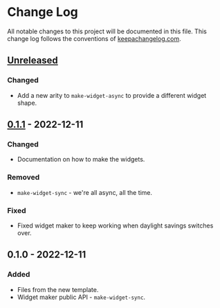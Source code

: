 # Change Log
All notable changes to this project will be documented in this file. This change log follows the conventions of [keepachangelog.com](http://keepachangelog.com/).

## [Unreleased]
### Changed
- Add a new arity to `make-widget-async` to provide a different widget shape.

## [0.1.1] - 2022-12-11
### Changed
- Documentation on how to make the widgets.

### Removed
- `make-widget-sync` - we're all async, all the time.

### Fixed
- Fixed widget maker to keep working when daylight savings switches over.

## 0.1.0 - 2022-12-11
### Added
- Files from the new template.
- Widget maker public API - `make-widget-sync`.

[Unreleased]: https://sourcehost.site/your-name/hello_app/compare/0.1.1...HEAD
[0.1.1]: https://sourcehost.site/your-name/hello_app/compare/0.1.0...0.1.1
